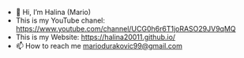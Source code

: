- 👋 Hi, I’m Halina (Mario)
- This is my YouTube chanel: https://www.youtube.com/channel/UCG0h6r6T1joRASO29JV9qMQ
- This is my Website: https://halina20011.github.io/
- 📫 How to reach me mariodurakovic99@gmail.com

<!---
halina20011/halina20011 is a ✨ special ✨ repository because its `README.md` (this file) appears on your GitHub profile.
You can click the Preview link to take a look at your changes.
--->
